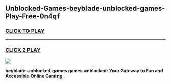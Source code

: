 
## Unblocked-Games-beyblade-unblocked-games-Play-Free-0n4qf
<h3>
<a href="https://premium76.site?title=beyblade-unblocked-games&ref=20A">CLICK TO PLAY</a></h3>
<hr>

<h3>
<a href="https://premium76.site?title=beyblade-unblocked-games&ref=20A">CLICK 2 PLAY</a>
  
</h3>

<a href="https://premium76.site?title=beyblade-unblocked-games&ref=20A"><img src="https://clearcache.store/games.png"></a>


**beyblade-unblocked-games games unblocked: Your Gateway to Fun and Accessible Online Gaming**
